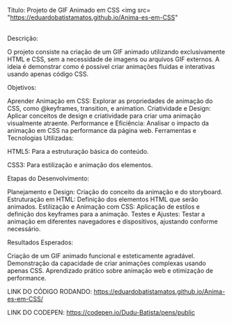 Título: Projeto de GIF Animado em CSS
<img src= "https://eduardobatistamatos.github.io/Anima-es-em-CSS"
<br><br>

Descrição:

O projeto consiste na criação de um GIF animado utilizando exclusivamente HTML e CSS, sem a necessidade de imagens ou arquivos GIF externos. A ideia é demonstrar como é possível criar animações fluidas e interativas usando apenas código CSS.

Objetivos:

Aprender Animação em CSS: Explorar as propriedades de animação do CSS, como @keyframes, transition, e animation.
Criatividade e Design: Aplicar conceitos de design e criatividade para criar uma animação visualmente atraente.
Performance e Eficiência: Analisar o impacto da animação em CSS na performance da página web.
Ferramentas e Tecnologias Utilizadas:


HTML5: Para a estruturação básica do conteúdo.

CSS3: Para estilização e animação dos elementos.

Etapas do Desenvolvimento:

Planejamento e Design: Criação do conceito da animação e do storyboard.
Estruturação em HTML: Definição dos elementos HTML que serão animados.
Estilização e Animação com CSS: Aplicação de estilos e definição dos keyframes para a animação.
Testes e Ajustes: Testar a animação em diferentes navegadores e dispositivos, ajustando conforme necessário.

Resultados Esperados:

Criação de um GIF animado funcional e esteticamente agradável.
Demonstração da capacidade de criar animações complexas usando apenas CSS.
Aprendizado prático sobre animação web e otimização de performance.

LINK DO CÓDIGO RODANDO: https://eduardobatistamatos.github.io/Anima-es-em-CSS/


LINK DO CODEPEN: https://codepen.io/Dudu-Batista/pens/public

